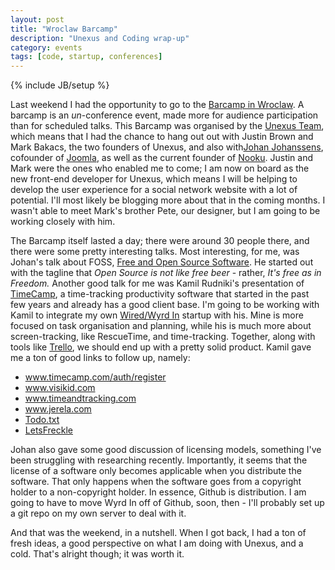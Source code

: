 ```yaml
---
layout: post
title: "Wroclaw Barcamp"
description: "Unexus and Coding wrap-up"
category: events
tags: [code, startup, conferences]
---
```

{% include JB/setup %}

Last weekend I had the opportunity to go to the [Barcamp in Wroclaw](http://barcampwroclaw.org/).
A barcamp is an _un_-conference event, made more for audience
participation than for scheduled talks. This Barcamp was organised by
the [Unexus Team](http://www.unexus.org/team), which means that I had
the chance to hang out out with Justin Brown and Mark Bakacs, the two founders of Unexus, 
and also  with[Johan Johanssens](http://johan.janssens.me/), cofounder of [Joomla](http://www.joomla.org),
as well as the current founder of [Nooku](http://nooku.org/). Justin and
Mark were the ones who enabled me to come; I am now on board as the new
front-end developer for Unexus, which means I will be helping to develop
the user experience for a social network website with a lot of
potential. I'll most likely be blogging more about that in the coming
months. I wasn't able to meet Mark's brother Pete, our designer, but I
am going to be working closely with him.  

The Barcamp itself lasted a day; there were around 30 people there, and
there were some pretty interesting talks. Most interesting, for me, was
Johan's talk about FOSS, [Free and Open Source Software](http://en.wikipedia.org/wiki/Free_and_open-source_software).
He started out with the tagline that _Open Source is
not like free beer_ - rather, _It's free as in Freedom._
Another good talk for me was Kamil Rudniki's presentation of [TimeCamp](http://www.timecamp.com/),
a time-tracking productivity software that started in the past few years
and already has a good client base. I'm going to be working with Kamil
to integrate my own [Wired/Wyrd In](http://wyrdin.com) startup with his.
Mine is more focused on task organisation and planning, while his is
much more about screen-tracking, like RescueTime, and time-tracking.
Together, along with tools like [Trello](http://www.trello.com), we
should end up with a pretty solid product. Kamil gave me a ton of good
links to follow up, namely:  

 * www.timecamp.com/auth/register  
 * www.visikid.com  
 * www.timeandtracking.com  
 * www.jerela.com  
 * [Todo.txt](http://todotxt.com/)  
 * [LetsFreckle](http://letsfreckle.com/)  

Johan also gave some good discussion of licensing models, something I've
been struggling with researching recently. Importantly, it seems that the
license of a software only becomes applicable when you distribute
the software. That only happens when the software goes from a copyright
holder to a non-copyright holder. In essence, Github is distribution. I
am going to have to move Wyrd In off of Github, soon, then - I'll
probably set up a git repo on my own server to deal with it.  

And that was the weekend, in a nutshell. When I got back, I had a ton of
fresh ideas, a good perspective on what I am doing with Unexus, and a
cold. That's alright though; it was worth it.  
